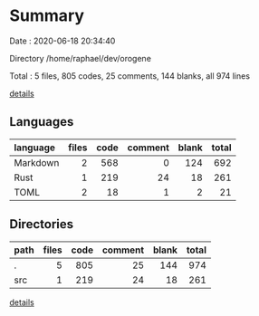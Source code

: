 # Summary

Date : 2020-06-18 20:34:40

Directory /home/raphael/dev/orogene

Total : 5 files,  805 codes, 25 comments, 144 blanks, all 974 lines

[details](details.md)

## Languages
| language | files | code | comment | blank | total |
| :--- | ---: | ---: | ---: | ---: | ---: |
| Markdown | 2 | 568 | 0 | 124 | 692 |
| Rust | 1 | 219 | 24 | 18 | 261 |
| TOML | 2 | 18 | 1 | 2 | 21 |

## Directories
| path | files | code | comment | blank | total |
| :--- | ---: | ---: | ---: | ---: | ---: |
| . | 5 | 805 | 25 | 144 | 974 |
| src | 1 | 219 | 24 | 18 | 261 |

[details](details.md)